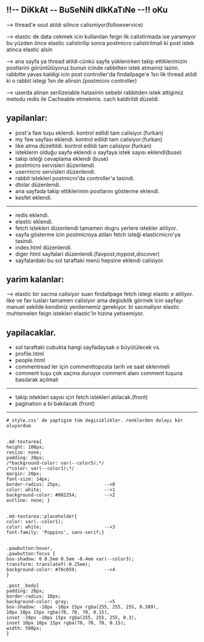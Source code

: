 ## !!-- DiKkAt -- BuSeNiN dIkKaTıNe --!!  oKu
--> thread'e sout atıldı silince calismiyor(followservice)      

--> elastic de data cekmek icin kullanilan feign ilk calistirmada ise yaramıyor
bu yüzden önce elastic calistirilip sonra postmicro calistirilmali
ki post istek atinca elastic alsin      

--> ana sayfa ya thread atildi cünkü sayfa yüklenirken takip ettiklerimizin postlarini
görüntülüyoruz.bunun icinde rabbitten istek atmamiz lazim. rabbitte yavas kaldigi
icin post controller'da findallpage'e 1sn lik thread atildi ki o rabbit
istegi 1sn de alinsin.(postmicro controller)       

--> userda alinan serilizeiable hatasinin sebebi rabbitden 
istek attigimiz metodu redis ile Cacheable etmekmis. cach kaldirildi düzeldi.



## yapilanlar:
* post'a faw tuşu eklendi. kontrol edildi tam calisiyor.(furkan)
* my faw sayfası eklendi. kontrol edildi tam calisiyor.(furkan)
* like atma düzeltildi. kontrol edildi tam calisiyor.(furkan)
* isteklerin olduğu sayfa eklendi o sayfaya istek sayısı eklendi(buse)
* takip isteği cevaplama eklendi (buse)
* postmicro servisleri düzenlendi.
* usermicro servisleri düzenlendi.
* rabbit istekleri postmicro'da controller'a tasindi.
* dtolar düzenlendi.
* ana sayfada takip ettiklerimin postlarını gösterme eklendi.
* kesfet eklendi.
----
* redis eklendi.
* elastic eklendi.
* fetch istekleri düzenlendi tamamen dogru yerlere istekler atiliyor.
* sayfa gösterme icin postmicroya atilan fetch isteği elasticmicro'ya tasindi.
* index.html düzenlendi.
* diger html sayfalari düzenlendi.(favpost,mypost,discover)
* sayfalardaki bu sol taraftaki menü hepsine eklendi calisiyor.


## yarim kalanlar:
--> elastic bir sacma calisiyor suan findallpage fetch istegi elastic e atiliyor.
like ve fav tusları tamamen calisiyor ama degisiklik görmek icin sayfayı manuel sekilde kendimiz
yenilememiz gerekiyor. bi sacmaliyor elastic muhtemelen feign istekleri elastic'in hizina yetisemiyor.
## yapilacaklar.
* sol taraftaki cubukta hangi sayfadaysak o büyütülecek vs.
* profile.html
* people.html
* commentread ler için commenttoposta tarih ve saat eklenmeli
* comment tuşu çok saçma duruyor comment alanı comment tuşuna basılarak açılmalı



---
* takip istekleri sayısı için fetch istekleri atılacak.(front)
* pagination a bi bakılacak (front)
---




    # style.css' de yaptigim tüm degisiklikler. renklerden dolayı kör oluyordum


    .md-textarea{
    height: 100px;
    resize: none;
    padding: 20px;
    /*background-color: var(--color5);*/
    /*color: var(--color1);*/
    margin: 20px;
    font-size: 14px;
    border-radius: 25px;                -->0
    color: white;                       -->1
    background-color: #002254;          -->2
    outline: none; }
    
    
    .md-textarea::placeholder{
    color: var(--color1);
    color: white;                       -->3
    font-family: 'Poppins', sans-serif;}
    

    .pawbutton:hover,
    .pawbutton:focus {
    box-shadow: 0 0.5em 0.5em -0.4em var(--color3);
    transform: translateY(-0.25em);
    background-color: #78c059;          -->4
    }

    .post__body{
    padding: 20px;
    border-radius: 10px;
    background-color: gray;             -->5
    box-shadow: -10px -10px 15px rgba(255, 255, 255, 0.389),
    10px 10px 15px rgba(70, 70, 70, 0.15),
    inset -10px -10px 15px rgba(255, 255, 255, 0.3),
    inset 10px 10px 15px rgba(70, 70, 70, 0.15);
    width: 500px;
    }



